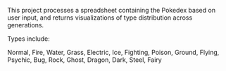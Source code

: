 This project processes a spreadsheet containing the Pokedex based on user input, and returns visualizations of type distribution across generations.


Types include:

Normal, Fire, Water, Grass, Electric, Ice, Fighting, Poison, Ground, Flying, Psychic, Bug, Rock, Ghost, Dragon, Dark, Steel, Fairy
